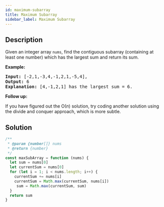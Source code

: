 ```yaml
---
id: maximum-subarray
title: Maximum Subarray
sidebar_label: Maximum Subarray
---
```

## Description
<div class="description">
<p>Given an integer array <code>nums</code>, find the contiguous subarray&nbsp;(containing at least one number) which has the largest sum and return its sum.</p>

<p><strong>Example:</strong></p>

<pre>
<strong>Input:</strong> [-2,1,-3,4,-1,2,1,-5,4],
<strong>Output:</strong> 6
<strong>Explanation:</strong>&nbsp;[4,-1,2,1] has the largest sum = 6.
</pre>

<p><strong>Follow up:</strong></p>

<p>If you have figured out the O(<em>n</em>) solution, try coding another solution using the divide and conquer approach, which is more subtle.</p>

</div>

## Solution
```javascript
/**
 * @param {number[]} nums
 * @return {number}
 */
const maxSubArray = function (nums) {
  let sum = nums[0]
  let currentSum = nums[0]
  for (let i = 1; i < nums.length; i++) {
    currentSum += nums[i]
    currentSum = Math.max(currentSum, nums[i])
     sum = Math.max(currentSum, sum)
  }
  return sum
}
```